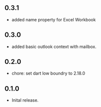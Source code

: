 ## 0.3.1

- added name property for Excel Workbook

## 0.3.0

- added basic outlook context with mailbox.

## 0.2.0

- chore: set dart low boundry to 2.18.0

## 0.1.0

- Inital release.
